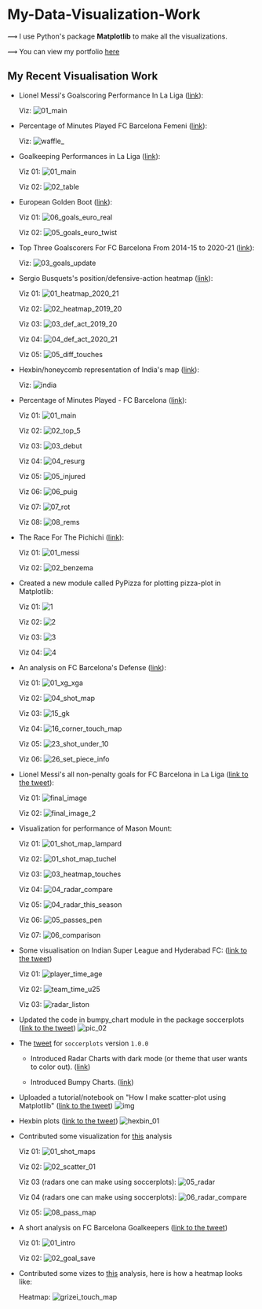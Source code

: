 # My-Data-Visualization-Work

⟿ I use Python's package **Matplotlib** to make all the visualizations.

⟿ You can view my portfolio [here](slothfulwave612.github.io)

## My Recent Visualisation Work

* Lionel Messi's Goalscoring Performance In La Liga ([link](https://twitter.com/slothfulwave612/status/1394681828041056256?s=20)):
  
  Viz: ![01_main](https://user-images.githubusercontent.com/33928040/118683578-20e04e00-b81f-11eb-892c-981c0cf78149.jpg)

* Percentage of Minutes Played FC Barcelona Femeni ([link](https://twitter.com/slothfulwave612/status/1393954514810458120?s=20)):
  
  Viz: ![waffle_](https://user-images.githubusercontent.com/33928040/118403340-9ca99180-b68b-11eb-85d1-3b9a36e133fd.jpg)

* Goalkeeping Performances in La Liga ([link](https://twitter.com/slothfulwave612/status/1393917592675311616?s=20)):
  
  Viz 01: ![01_main](https://user-images.githubusercontent.com/33928040/118403379-bd71e700-b68b-11eb-91c1-1d9a7da06fcf.jpg)
  
  Viz 02: ![02_table](https://user-images.githubusercontent.com/33928040/118403395-c5318b80-b68b-11eb-963c-c9530ee727b2.jpg)

* European Golden Boot ([link](https://twitter.com/slothfulwave612/status/1392893492171444225?s=20)):
  
  Viz 01: ![06_goals_euro_real](https://user-images.githubusercontent.com/33928040/118163271-6b3c8600-b43f-11eb-8397-c104fcc4f2dc.jpg)

  Viz 02: ![05_goals_euro_twist](https://user-images.githubusercontent.com/33928040/118163283-6e377680-b43f-11eb-94dd-0779ffdf98bf.jpg)

* Top Three Goalscorers For FC Barcelona From 2014-15 to 2020-21 ([link](https://twitter.com/slothfulwave612/status/1392450387152572419?s=20)):

  Viz: ![03_goals_update](https://user-images.githubusercontent.com/33928040/117973270-cd1ac400-b349-11eb-8f6d-89cf0fd5169e.jpg)

* Sergio Busquets's position/defensive-action heatmap ([link](https://twitter.com/slothfulwave612/status/1392173213661024257?s=20)):

  Viz 01: ![01_heatmap_2020_21](https://user-images.githubusercontent.com/33928040/117972872-4bc33180-b349-11eb-9c83-28cbcb474647.jpg)
  
  Viz 02: ![02_heatmap_2019_20](https://user-images.githubusercontent.com/33928040/117972879-4ebe2200-b349-11eb-81ae-cdfa3583b578.jpg)
  
  Viz 03: ![03_def_act_2019_20](https://user-images.githubusercontent.com/33928040/117972886-5087e580-b349-11eb-9b49-f9339b6820df.jpg)
  
  Viz 04: ![04_def_act_2020_21](https://user-images.githubusercontent.com/33928040/117972889-51b91280-b349-11eb-88e6-3488f6d54e9f.jpg)
  
  Viz 05: ![05_diff_touches](https://user-images.githubusercontent.com/33928040/117972894-5382d600-b349-11eb-819b-a39764191d11.jpg)


* Hexbin/honeycomb representation of India's map ([link](https://twitter.com/slothfulwave612/status/1387117022031450116?s=20)):
  
  Viz: ![india](https://user-images.githubusercontent.com/33928040/116296485-ec491b80-a7b7-11eb-98b7-334828c28e7f.jpg)

* Percentage of Minutes Played - FC Barcelona ([link](https://twitter.com/slothfulwave612/status/1386682250326990851?s=20)):
  
  Viz 01: ![01_main](https://user-images.githubusercontent.com/33928040/116111557-630ce880-a6d4-11eb-91da-2430cc276d4a.jpg)

  Viz 02: ![02_top_5](https://user-images.githubusercontent.com/33928040/116111567-67390600-a6d4-11eb-907d-238ff8133f1d.jpg)
  
  Viz 03: ![03_debut](https://user-images.githubusercontent.com/33928040/116111587-6b652380-a6d4-11eb-9b27-0bef61f97a2d.jpg)

  Viz 04: ![04_resurg](https://user-images.githubusercontent.com/33928040/116111608-7029d780-a6d4-11eb-8390-23364cf9a952.jpg)

  Viz 05: ![05_injured](https://user-images.githubusercontent.com/33928040/116111638-761fb880-a6d4-11eb-8bb7-632aed95b4c9.jpg)

  Viz 06: ![06_puig](https://user-images.githubusercontent.com/33928040/116111654-7ae46c80-a6d4-11eb-89b8-0600dd2991fa.jpg)

  Viz 07: ![07_rot](https://user-images.githubusercontent.com/33928040/116111675-7f108a00-a6d4-11eb-849e-0b1fc90388ff.jpg)

  Viz 08: ![08_rems](https://user-images.githubusercontent.com/33928040/116111691-846dd480-a6d4-11eb-9854-11cdebc7c0f9.jpg)

* The Race For The Pichichi ([link](https://twitter.com/slothfulwave612/status/1385993686928936961)):
  
  Viz 01: ![01_messi](https://user-images.githubusercontent.com/33928040/115965866-c36f1f00-a548-11eb-849c-75d4f275c014.jpg)

  Viz 02: ![02_benzema](https://user-images.githubusercontent.com/33928040/115965871-ca962d00-a548-11eb-9149-6d4a42cbfcb5.jpg)

* Created a new module called PyPizza for plotting pizza-plot in Matplotlib:
  
  Viz 01: ![1](https://user-images.githubusercontent.com/33928040/114020519-4f1c5680-988d-11eb-8e73-c08d76f8c247.jpg)
  
  Viz 02: ![2](https://user-images.githubusercontent.com/33928040/114020533-53e10a80-988d-11eb-97b9-a5174d6db19b.jpg)
  
  Viz 03: ![3](https://user-images.githubusercontent.com/33928040/114020543-56436480-988d-11eb-832f-cf7f7d106b6d.jpg)
  
  Viz 04: ![4](https://user-images.githubusercontent.com/33928040/114020549-580d2800-988d-11eb-834b-7ec83d0e7efe.jpg)

* An analysis on FC Barcelona's Defense ([link](https://www.patreon.com/posts/49613854)):
  
  Viz 01: ![01_xg_xga](https://user-images.githubusercontent.com/33928040/112846166-61470980-90c3-11eb-9268-730d871c2b86.jpg)
  
  Viz 02: ![04_shot_map](https://user-images.githubusercontent.com/33928040/112849932-2c3cb600-90c7-11eb-989d-54c223a41e52.jpg)
  
  Viz 03: ![15_gk](https://user-images.githubusercontent.com/33928040/112850044-47a7c100-90c7-11eb-997a-beb7d12b7e13.jpg)
  
  Viz 04: ![16_corner_touch_map](https://user-images.githubusercontent.com/33928040/112850188-6b6b0700-90c7-11eb-95a7-1248ac34cd85.jpg)

  Viz 05: ![23_shot_under_10](https://user-images.githubusercontent.com/33928040/112850298-7faf0400-90c7-11eb-9d37-fdc175b6e158.jpg)

  Viz 06: ![26_set_piece_info](https://user-images.githubusercontent.com/33928040/112850361-8d648980-90c7-11eb-83ed-f5f03ce43870.jpg)
  
* Lionel Messi's all non-penalty goals for FC Barcelona in La Liga ([link to the tweet](https://twitter.com/slothfulwave612/status/1376607122075623425?s=20)):

  Viz 01: ![final_image](https://user-images.githubusercontent.com/33928040/112939406-0bb54000-9149-11eb-92c6-efa0f1aebdd6.jpg)
  
  Viz 02: ![final_image_2](https://user-images.githubusercontent.com/33928040/112939454-1ec81000-9149-11eb-8480-4486ce551035.jpg)

* Visualization for performance of Mason Mount:
  
  Viz 01: ![01_shot_map_lampard](https://user-images.githubusercontent.com/33928040/107977136-a82fe280-6fe0-11eb-8fb6-c50023434429.jpg)
  
  Viz 02: ![01_shot_map_tuchel](https://user-images.githubusercontent.com/33928040/107977155-aebe5a00-6fe0-11eb-87da-8c2b573ee984.jpg)

  Viz 03: ![03_heatmap_touches](https://user-images.githubusercontent.com/33928040/107977163-b1b94a80-6fe0-11eb-94e2-5d85964ba7df.jpg)
  
  Viz 04: ![04_radar_compare](https://user-images.githubusercontent.com/33928040/107977172-b3830e00-6fe0-11eb-8aea-e2083dc955af.jpg)
  
  Viz 05: ![04_radar_this_season](https://user-images.githubusercontent.com/33928040/107977176-b54cd180-6fe0-11eb-89da-963cb1a93053.jpg)
  
  Viz 06: ![05_passes_pen](https://user-images.githubusercontent.com/33928040/107977186-b847c200-6fe0-11eb-9907-7814bcaf45bc.jpg)

  Viz 07: ![06_comparison](https://user-images.githubusercontent.com/33928040/107977203-bbdb4900-6fe0-11eb-92f7-1665a28b5096.jpg)

* Some visualisation on Indian Super League and Hyderabad FC: ([link to the tweet](https://twitter.com/slothfulwave612/status/1359126086005624835?s=20))
  
  Viz 01: ![player_time_age](https://user-images.githubusercontent.com/33928040/106360908-19b13500-6341-11eb-9b6e-81051368293e.jpg)
  
  Viz 02: ![team_time_u25](https://user-images.githubusercontent.com/33928040/106360912-1cac2580-6341-11eb-9419-ad391eda97f9.jpg)
  
  Viz 03: ![radar_liston](https://user-images.githubusercontent.com/33928040/106360911-1b7af880-6341-11eb-93e5-78cfca79d3ee.jpg)

* Updated the code in bumpy_chart module in the package soccerplots ([link to the tweet](https://twitter.com/slothfulwave612/status/1350797618775900161/photo/1))
  ![pic_02](https://user-images.githubusercontent.com/33928040/105451471-a05f7580-5ca2-11eb-82b6-dd59749d40e4.jpg)
  
* The [tweet](https://twitter.com/slothfulwave612/status/1302687209439412224) for `soccerplots` version `1.0.0`
  
  * Introduced Radar Charts with dark mode (or theme that user wants to color out). ([link](https://twitter.com/slothfulwave612/status/1302687395867844609))
  
  * Introduced Bumpy Charts. ([link](https://twitter.com/slothfulwave612/status/1302688119955681280))

* Uploaded a tutorial/notebook on "How I make scatter-plot using Matplotlib" ([link to the tweet](https://twitter.com/slothfulwave612/status/1350182105393741825))
  ![img](https://user-images.githubusercontent.com/33928040/105451683-f9c7a480-5ca2-11eb-9258-a4522a842a91.jpeg)
  
* Hexbin plots ([link to the tweet](https://twitter.com/slothfulwave612/status/1347617499848736768))
  ![hexbin_01](https://user-images.githubusercontent.com/33928040/105451824-385d5f00-5ca3-11eb-9998-649c3d3d9704.jpg)

* Contributed some visualization for [this](https://twitter.com/armbandmedia/status/1346500277415755777) analysis

  Viz 01: ![01_shot_maps](https://user-images.githubusercontent.com/33928040/105452003-8b371680-5ca3-11eb-92e5-ef7280d9bdd7.jpg)
  
  Viz 02: ![02_scatter_01](https://user-images.githubusercontent.com/33928040/105452026-91c58e00-5ca3-11eb-847c-8d675897fbf4.jpg)
  
  Viz 03 (radars one can make using soccerplots): ![05_radar](https://user-images.githubusercontent.com/33928040/105452029-92f6bb00-5ca3-11eb-8d5c-800bf1404df1.jpg)
  
  Viz 04 (radars one can make using soccerplots): ![06_radar_compare](https://user-images.githubusercontent.com/33928040/105452034-9427e800-5ca3-11eb-9fbe-f5c8044cf134.jpg)
  
  Viz 05: ![08_pass_map](https://user-images.githubusercontent.com/33928040/105452045-9a1dc900-5ca3-11eb-9cc5-f12c82f8243d.jpg)
  
* A short analysis on FC Barcelona Goalkeepers ([link to the tweet](https://twitter.com/armbandmedia/status/1342132046429220864))

  Viz 01: ![01_intro](https://user-images.githubusercontent.com/33928040/105452649-af472780-5ca4-11eb-9fce-464ecdf56a72.jpg)
  
  Viz 02: ![02_goal_save](https://user-images.githubusercontent.com/33928040/105452653-b110eb00-5ca4-11eb-8b28-dde0394f6472.jpg)
  
* Contributed some vizes to [this](https://twitter.com/armbandmedia/status/1336048126352740353) analysis, here is how a heatmap looks like:

  Heatmap: ![grizei_touch_map](https://user-images.githubusercontent.com/33928040/105452803-f3d2c300-5ca4-11eb-85af-e3f6d66d9ba4.jpg)
